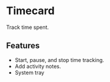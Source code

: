 # Timecard

Track time spent.

## Features

* Start, pause, and stop time tracking.
* Add activity notes.
* System tray

